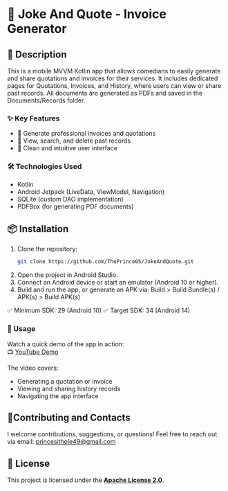 # 💬 Joke And Quote - Invoice Generator

## 📄 Description

This is a mobile MVVM Kotlin app that allows comedians to easily generate and share quotations and invoices for their services. It includes dedicated pages for Quotations, Invoices, and History, where users can view or share past records. All documents are generated as PDFs and saved in the Documents/Records folder.

### ✨ Key Features

-	🧾 Generate professional invoices and quotations
-	📂 View, search, and delete past records
-	📱 Clean and intuitive user interface

### 🛠️ Technologies Used
-	Kotlin
-	Android Jetpack (LiveData, ViewModel, Navigation)
-	SQLite (custom DAO implementation)
-	PDFBox (for generating PDF documents)

## 📦 Installation
1. 	Clone the repository:
  	 ```bash
    git clone https://github.com/ThePrince05/JokeAndQuote.git
2.	Open the project in Android Studio.
3. 	Connect an Android device or start an emulator (Android 10 or higher).
4.	Build and run the app, or generate an APK via:
Build > Build Bundle(s) / APK(s) > Build APK(s)

✅ Minimum SDK: 29 (Android 10)
✅ Target SDK: 34 (Android 14)		

### 🧪 Usage
Watch a quick demo of the app in action:  
📺 [YouTube Demo](https://youtu.be/IQpegI567Sg)

The video covers:
- Generating a quotation or invoice
- Viewing and sharing history records
- Navigating the app interface

## 🤝Contributing and Contacts
I welcome contributions, suggestions, or questions!
Feel free to reach out via email: princesithole49@gmail.com

## 📝 License
This project is licensed under the **[Apache License 2.0](LICENSE)**.
